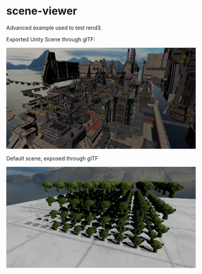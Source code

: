 # scene-viewer

Advanced example used to test rend3.

Exported Unity Scene through glTF:

![](scifi-base.jpg)

Default scene, exposed through glTF

![](screenshot.jpg)